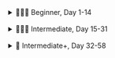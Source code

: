 <details>

<summary>👨🏻‍🎓 Beginner, Day 1-14</summary>

### 👨🏻‍🎓 Beginner

#### ✔ 1. [Working with Variables in Python to Manage Data](https://github.com/joysmith/python-by-angela-yu/tree/main/1%20Beginner/01%20Working%20with%20Variables%20in%20Python%20to%20Manage%20Data)

- Topics: Printing, Commenting, Debugging, String Manipulation, and Variables

#### ✔ 2. [Understanding Data Types and How to Manipulate Strings](https://github.com/joysmith/python-by-angela-yu/tree/main/1%20Beginner/02%20Understanding%20Data%20Types%20and%20How%20to%20Manipulate%20Strings)

- Topics: Data Types, Numbers, Operations, Type Conversion, f-Strings

#### ✔ 3. [Control Flow and Logical Operators](https://github.com/joysmith/python-by-angela-yu/tree/main/1%20Beginner/03%20Control%20Flow%20and%20Logical%20Operators)

- Topics: Conditional Statements, Logical Operators, Code Blocks and Scope

#### ✔ 4. [Randomisation and Python Lists](https://github.com/joysmith/python-by-angela-yu/tree/main/1%20Beginner/04%20Randomisation%20and%20Python%20Lists)

- Topics: Randomisation and Python Lists

#### ✔ 5. [Python Loops](https://github.com/joysmith/python-by-angela-yu/tree/main/1%20Beginner/05%20Python%20Loops)

- Topics: Python Loops

#### ✔ 6. [Python Functions & Karel](https://github.com/joysmith/python-by-angela-yu/tree/main/1%20Beginner/06%20Python%20Functions%20%26%20Karel)

- Topics: Functions, Code Blocks, and While Loops

#### ✔ 7. [Hangman](https://github.com/joysmith/python-by-angela-yu/tree/main/1%20Beginner/07%20Hangman)

- Topics: For & While Loops, IF/ELSE, Lists, Strings, Range, Random module, ASCII art, Improve User Experience

#### ✔ 8. [Function Parameters & Caesar Cipher](https://github.com/joysmith/python-by-angela-yu/tree/main/1%20Beginner/08%20Function%20Parameters%20%26%20Caesar%20Cipher)

- Topics: Functions with Inputs, Positional vs. Keyword Arguments

#### ✔ 9. [Dictionaries, Nesting and the Secret Auction](https://github.com/joysmith/python-by-angela-yu/tree/main/1%20Beginner/09%20Dictionaries%2C%20Nesting%20and%20the%20Secret%20Auction)

- Topics: Dictionaries and Nesting

#### ✔ 10. [Function Return Values and the Calculator Project](https://github.com/joysmith/python-by-angela-yu/tree/main/1%20Beginner/10%20Function%20Return%20Values%20and%20the%20Calculator%20Project)

- Topics: Functions with Outputs, Docstrings

#### 🏁 11. [Blackjack Capstone Project](https://github.com/joysmith/python-by-angela-yu/tree/main/1%20Beginner/11%20Blackjack%20Capstone%20Project)

- Blackjack Capstone Project
- Still a work in progress

#### ✔ 12. [Scope and Namespacing in Python](https://github.com/joysmith/python-by-angela-yu/tree/main/1%20Beginner/12%20Scope%20and%20Namespacing%20in%20Python)

- Topics: Namespaces, Local vs. Global Scope, Modifying a Global Variable, Python Constants

#### ✔ 13. [Debugging: How to Find and Fix Errors in your Code](https://github.com/joysmith/python-by-angela-yu/tree/main/1%20Beginner/13%20Debugging%20How%20to%20Find%20and%20Fix%20Errors%20in%20your%20Code)

- Topics: Describe the Problem, Reproduce the Bug, Evaluate Each Line, Use a print() Statement, Use a Debugger

#### ✔ 14. [Higher Lower Game Project](https://github.com/joysmith/python-by-angela-yu/tree/main/1%20Beginner/14%20Higher%20Lower%20Game%20Project)

- Topics: Using Dictionaries, Conditionals, Functions, Debugging, and Random module

</details>

<br>

<details>

<summary>🏋🏻‍♂️ Intermediate, Day 15-31</summary>

### 🏋🏻‍♂️ Intermediate

#### ✔ 15. [Local Development Environment Setup & the Coffee Machine Project](https://github.com/joysmith/python-by-angela-yu/tree/main/2%20Intermediate/15%20Local%20Development%20Environment%20Setup%20%26%20the%20Coffee%20Machine%20Project)

- Topics: Setup Local Development Environment and Coffee Machine Project, PEP8 Style Guide, Functions, Using Pycharm

#### ✔ 16. [Object Oriented Programming (OOP)](<https://github.com/joysmith/python-by-angela-yu/tree/main/2%20Intermediate/16%20Object%20Oriented%20Programming%20(OOP)>)

- Topics: Object Oriented Programming (OOP): Classes, Objects, Constructing Objects, Accessing Attributes, Add Python Packages, Modifying Object Attributes and Calling Methods

#### ✔ 17. [The Quiz Project & the Benefits of OOP](https://github.com/joysmith/python-by-angela-yu/tree/main/2%20Intermediate/17%20The%20Quiz%20Project%20%26%20the%20Benefits%20of%20OOP)

- Topics: Object Oriented Programming (OOP): Classes, Attributes, Class Constructors (init()), Methods

#### ✔ 18. [Turtle Graphics and GUIs](https://github.com/joysmith/python-by-angela-yu/tree/main/2%20Intermediate/18%20Turtle%20Graphics%20and%20GUIs)

- Topics: Turtle Graphics, Tuples, and Importing Modules

#### ✔ 19. [Instances, State and Higher Order Functions](https://github.com/joysmith/python-by-angela-yu/tree/main/2%20Intermediate/19%20Instances%2C%20State%20and%20Higher%20Order%20Functions)

- Topics: Turtle Graphics, Event listeners, Functions, Objects States and Instances, Turtle Coordinate System

#### ✔ 20. [Build the Snake Game Part 1: Animation & Coordinates](https://github.com/joysmith/python-by-angela-yu/tree/main/2%20Intermediate/20%20Build%20the%20Snake%20Game%20Part%201%20Animation%20%26%20Coordinates)

- Topics: Turtle module, Animating Snake Segments, OOP and classes

#### ✔ 21. [Build the Snake Game Part 2: Inheritance & List Slicing](https://github.com/joysmith/python-by-angela-yu/tree/main/2%20Intermediate/21%20Build%20the%20Snake%20Game%20Part%202%20Inheritance%20%26%20List%20Slicing)

- Topics: Turtle module, Class Inheritance, Slicing

#### ✔ 22. [Build Pong: The Famous Arcade Game](https://github.com/joysmith/python-by-angela-yu/tree/main/2%20Intermediate/22%20Build%20Pong%20The%20Famous%20Arcade%20Game)

- Topics: Turtle module, OOP: Classes, Game Logic

#### 🏁 23. [The Turtle Crossing Capstone Project](https://github.com/joysmith/python-by-angela-yu/tree/main/2%20Intermediate/23%20The%20Turtle%20Crossing%20Capstone%20Project)

- Topics: OOP: Constructor Classes, Inheritance, Turtle Coordinate System, Turtle Game engine

#### ✔ 24. [Files, Directories and Paths](https://github.com/joysmith/python-by-angela-yu/tree/main/2%20Intermediate/24%20Files%2C%20Directories%20and%20Paths)

- Topics: Open, Read, and Write to Files, Relative and Absolute File Paths, Readlines Method, Replace() Method, Strip() Method

#### ✔ 25. [Working with CSV Data and the Pandas Library](https://github.com/joysmith/python-by-angela-yu/tree/main/2%20Intermediate/25%20Working%20with%20CSV%20Data%20and%20the%20Pandas%20Library)

- Topics: CSV Library, Pandas Library: DataFrames and Series

#### ✔ 26. [List Comprehension & the NATO Pilot's Alphabet](https://github.com/joysmith/python-by-angela-yu/tree/main/2%20Intermediate/26%20List%20Comprehension%20%26%20the%20NATO%20Pilot's%20Alphabet)

- Topics: List Comprehension, Dictionary Comprehension, Iterate over Pandas DataFrames

#### ✔ 27. [Tkinter, \*args, \*\*kwargs and Creating GUI Programs](https://github.com/joysmith/python-by-angela-yu/tree/main/2%20Intermediate/27%20Tkinter%2C%20args%2C%20kwargs%20and%20Creating%20GUI%20Programs)

- Topics: Graphical User Interfaces with Tkinter (Widgets and Methods), Advanced Functions (\*Args, \*\*Kwargs)

#### ✔ 28. [Tkinter, Dynamic Typing and the Pomodoro GUI Application](https://github.com/joysmith/python-by-angela-yu/tree/main/2%20Intermediate/28%20Tkinter%2C%20Dynamic%20Typing%20and%20the%20Pomodoro%20GUI%20Application)

- Topics: Tkinter, Canvas Widget, Add Images to Tkinter, UI, Dynamic Typing

#### ✔ 29. [Building a Password Manager GUI App with Tkinter](https://github.com/joysmith/python-by-angela-yu/tree/main/2%20Intermediate/29%20Building%20a%20Password%20Manager%20GUI%20App%20with%20Tkinter)

- Topics: Tkinter: Working with Images and Setting up the Canvas, Using grid() and columnspan Dialogue boxes and pop-ups, Reviewed list comprehensions, and join() method

#### ✔ 30. [Errors, Exceptions and JSON Data: Improving the Password Manager](https://github.com/joysmith/python-by-angela-yu/tree/main/2%20Intermediate/30%20Errors%2C%20Exceptions%20and%20JSON%20Data%20Improving%20the%20Password%20Manager)

- Topics: Errors, Raising Exceptions, Write, read and update JSON Data, IndexError Handling, KeyError Handling, Exception Handling

#### 🏁 31. [Capstone Project - Flash Card App](https://github.com/joysmith/python-by-angela-yu/tree/main/2%20Intermediate/31%20Capstone%20Project%20-%20Flash%20Card%20App)

- Topics: Tkinter, Exception handling, Write, read and update JSON Data, Reading CSVs, Pandas, Opening and Writing to Files

</details>

<br>

<details>

<summary>💪 Intermediate+, Day 32-58</summary>
